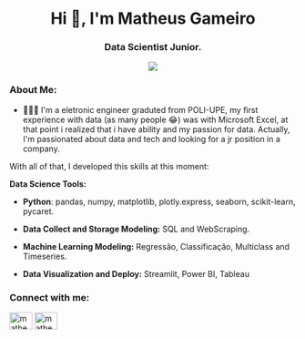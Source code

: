 <h1 align="center">Hi 👋, I'm Matheus Gameiro</h1>
<h3 align="center">Data Scientist Junior.</h3>

<p align='center'>
    <img src='digital-brain.jpg'<
</p>

### About Me:

- 👨🏻‍💻 I'm a eletronic engineer graduted from POLI-UPE, my first experience with data (as many people 😂) was with Microsoft Excel, at that point i realized that i have ability and my passion for data. Actually, I'm passionated about data and tech and looking for a jr position in a company. 

 With all of that, I developed this skills at this moment:
 
 **Data Science Tools:**
 
 * **Python**: pandas, numpy, matplotlib, plotly.express, seaborn, scikit-learn, pycaret.
 
 * **Data Collect and Storage Modeling:** SQL and WebScraping.
 
 * **Machine Learning Modeling:** Regressão, Classificação, Multiclass and Timeseries.
 
 * **Data Visualization and Deploy:** Streamlit, Power BI, Tableau

<h3 align="left">Connect with me:</h3>
<p align="left">
<a href="https://linkedin.com/in/matheus-a-gameiro-de-moura-72500716a" target="blank"><img align="center" src="https://raw.githubusercontent.com/rahuldkjain/github-profile-readme-generator/master/src/images/icons/Social/linked-in-alt.svg" alt="matheus a. gameiro de moura" height="30" width="40" /></a>
<a href="https://instagram.com/matheusgameiro_" target="blank"><img align="center" src="https://raw.githubusercontent.com/rahuldkjain/github-profile-readme-generator/master/src/images/icons/Social/instagram.svg" alt="matheusgameiro_" height="30" width="40" /></a>
</p>
